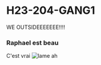 # H23-204-GANG1
WE OUTSIDEEEEEEE!!!!
### Raphael est beau
C'est vrai
<img src="https://user-images.githubusercontent.com/123408715/214130419-d02fe724-337b-4aed-bb47-5f469549fac8.jpg
" alt="lame ah">

